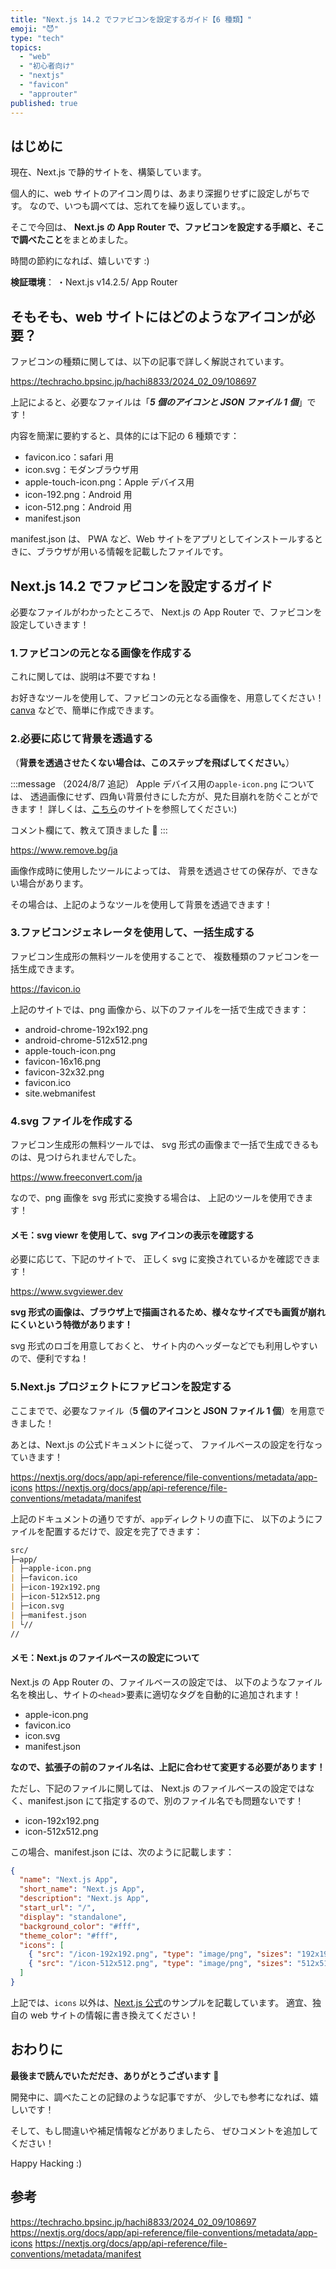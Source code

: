 ```yaml
---
title: "Next.js 14.2 でファビコンを設定するガイド【6 種類】"
emoji: "😈"
type: "tech"
topics:
  - "web"
  - "初心者向け"
  - "nextjs"
  - "favicon"
  - "approuter"
published: true
---
```


## はじめに

現在、Next.js で静的サイトを、構築しています。

個人的に、web サイトのアイコン周りは、あまり深掘りせずに設定しがちです。
なので、いつも調べては、忘れてを繰り返しています。。

そこで今回は、
**Next.js の App Router で、ファビコンを設定する手順と、そこで調べたこと**をまとめました。

時間の節約になれば、嬉しいです :)

**検証環境**：
・Next.js v14.2.5/ App Router

## そもそも、web サイトにはどのようなアイコンが必要？

ファビコンの種類に関しては、以下の記事で詳しく解説されています。

https://techracho.bpsinc.jp/hachi8833/2024_02_09/108697

上記によると、必要なファイルは「**_5 個のアイコンと JSON ファイル 1 個_**」です！

内容を簡潔に要約すると、具体的には下記の 6 種類です：

- favicon.ico：safari 用
- icon.svg：モダンブラウザ用
- apple-touch-icon.png：Apple デバイス用
- icon-192.png：Android 用
- icon-512.png：Android 用
- manifest.json

manifest.json は、
PWA など、Web サイトをアプリとしてインストールするときに、ブラウザが用いる情報を記載したファイルです。

## Next.js 14.2 でファビコンを設定するガイド

必要なファイルがわかったところで、
Next.js の App Router で、ファビコンを設定していきます！

### 1.ファビコンの元となる画像を作成する

これに関しては、説明は不要ですね！

お好きなツールを使用して、ファビコンの元となる画像を、用意してください！
[canva](https://www.canva.com) などで、簡単に作成できます。

### 2.必要に応じて背景を透過する

（**背景を透過させたくない場合は、このステップを飛ばしてください。**）

:::message
（2024/8/7 追記）
Apple デバイス用の`apple-icon.png` については、
透過画像にせず、四角い背景付きにした方が、見た目崩れを防ぐことができます！
詳しくは、[こちら](https://zenn.dev/pacchiy/articles/e4dcd7bd29d387)のサイトを参照してください:)

コメント欄にて、教えて頂きました 🙏
:::

https://www.remove.bg/ja

画像作成時に使用したツールによっては、
背景を透過させての保存が、できない場合があります。

その場合は、上記のようなツールを使用して背景を透過できます！

### 3.ファビコンジェネレータを使用して、一括生成する

ファビコン生成形の無料ツールを使用することで、
複数種類のファビコンを一括生成できます。

https://favicon.io

上記のサイトでは、png 画像から、以下のファイルを一括で生成できます：

- android-chrome-192x192.png
- android-chrome-512x512.png
- apple-touch-icon.png
- favicon-16x16.png
- favicon-32x32.png
- favicon.ico
- site.webmanifest

### 4.svg ファイルを作成する

ファビコン生成形の無料ツールでは、
svg 形式の画像まで一括で生成できるものは、見つけられませんでした。

https://www.freeconvert.com/ja

なので、png 画像を svg 形式に変換する場合は、
上記のツールを使用できます！

#### メモ：svg viewr を使用して、svg アイコンの表示を確認する

必要に応じて、下記のサイトで、
正しく svg に変換されているかを確認できます！

https://www.svgviewer.dev

**svg 形式の画像は、ブラウザ上で描画されるため、様々なサイズでも画質が崩れにくいという特徴があります！**

svg 形式のロゴを用意しておくと、
サイト内のヘッダーなどでも利用しやすいので、便利ですね！

### 5.Next.js プロジェクトにファビコンを設定する

ここまでで、必要なファイル（**5 個のアイコンと JSON ファイル 1 個**）を用意できました！

あとは、Next.js の公式ドキュメントに従って、
ファイルベースの設定を行なっていきます！

https://nextjs.org/docs/app/api-reference/file-conventions/metadata/app-icons
https://nextjs.org/docs/app/api-reference/file-conventions/metadata/manifest

上記のドキュメントの通りですが、`app`ディレクトリの直下に、
以下のようにファイルを配置するだけで、設定を完了できます：

```md
src/
├─app/
| ├─apple-icon.png
| ├─favicon.ico
| ├─icon-192x192.png
| ├─icon-512x512.png
| ├─icon.svg
| ├─manifest.json
| └//
//
```

#### メモ：Next.js のファイルベースの設定について

Next.js の App Router の、ファイルベースの設定では、
以下のようなファイル名を検出し、サイトの`<head`>要素に適切なタグを自動的に追加されます！

- apple-icon.png
- favicon.ico
- icon.svg
- manifest.json

**なので、拡張子の前のファイル名は、上記に合わせて変更する必要があります！**

ただし、下記のファイルに関しては、
Next.js のファイルベースの設定ではなく、manifest.json にて指定するので、別のファイル名でも問題ないです！

- icon-192x192.png
- icon-512x512.png

この場合、manifest.json には、次のように記載します：

```json:app/manifest.json
{
  "name": "Next.js App",
  "short_name": "Next.js App",
  "description": "Next.js App",
  "start_url": "/",
  "display": "standalone",
  "background_color": "#fff",
  "theme_color": "#fff",
  "icons": [
    { "src": "/icon-192x192.png", "type": "image/png", "sizes": "192x192" },
    { "src": "/icon-512x512.png", "type": "image/png", "sizes": "512x512" }
  ]
}
```

上記では、`icons` 以外は、[Next.js 公式](https://nextjs.org/docs/app/api-reference/file-conventions/metadata/manifest)のサンプルを記載しています。
適宜、独自の web サイトの情報に書き換えてください！

## おわりに

**最後まで読んでいただだき、ありがとうございます** 🥳

開発中に、調べたことの記録のような記事ですが、
少しでも参考になれば、嬉しいです！

そして、もし間違いや補足情報などがありましたら、
ぜひコメントを追加してください！

Happy Hacking :)

## 参考

https://techracho.bpsinc.jp/hachi8833/2024_02_09/108697
https://nextjs.org/docs/app/api-reference/file-conventions/metadata/app-icons
https://nextjs.org/docs/app/api-reference/file-conventions/metadata/manifest
